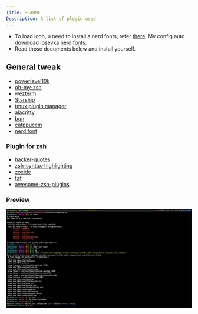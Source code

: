 ```yaml
---
Title: README
Description: A list of plugin used
---
```


- To load icon, u need to install a nerd fonts, refer [there](https://www.nerdfonts.com/font-downloads). My config auto download Iosevka nerd fonts.
- Read those documents below and install yourself.

## General tweak

- [powerlevel10k](https://github.com/romkatv/powerlevel10k.git)
- [oh-my-zsh](https://github.com/ohmyzsh/ohmyzsh.git)
- [wezterm](https://wezfurlong.org/wezterm/installation.html)
- [Starship](https://github.com/starship/starship.git)
- [tmux plugin manager](https://github.com/tmux-plugins/tpm.git)
- [alacritty](https://github.com/alacritty/alacritty/blob/master/INSTALL.md)
- [bun](https://github.com/oven-sh/bun)
- [catppuccin](https://github.com/catppuccin/bat/tree/d714cc1d358ea51bfc02550dabab693f70cccea0)
- [nerd font](https://www.nerdfonts.com/font-downloads)

### Plugin for zsh

- [hacker-quotes](https://github.com/oldratlee/hacker-quotes?tab=readme-ov-file)
- [zsh-syntax-highlighting](https://github.com/zsh-users/zsh-syntax-highlighting/blob/master/INSTALL.md)
- [zoxide](https://github.com/ajeetdsouza/zoxide)
- [fzf](https://github.com/junegunn/fzf?tab=readme-ov-file#setting-up-shell-integration)
- [awesome-zsh-plugins](https://github.com/unixorn/awesome-zsh-plugins?tab=readme-ov-file#ansible-role-zsh)

### Preview

<img src="./asset/shell.png" alt="terminal picture" />
